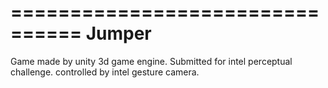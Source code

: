 ================================
Jumper
================================

Game made by unity 3d game engine. Submitted for intel perceptual challenge.
controlled by intel gesture camera.

